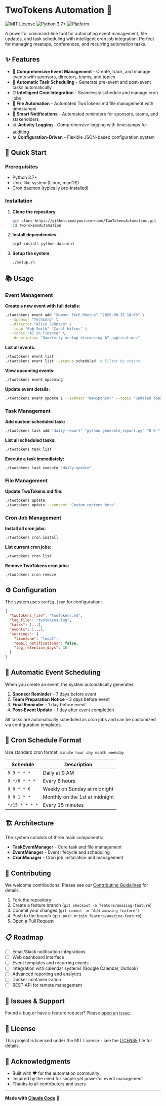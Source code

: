 # TwoTokens Automation 🚀

[![MIT License](https://img.shields.io/badge/License-MIT-green.svg)](https://choosealicense.com/licenses/mit/)
[![Python 3.7+](https://img.shields.io/badge/python-3.7+-blue.svg)](https://www.python.org/downloads/)
[![Platform](https://img.shields.io/badge/platform-Linux%20%7C%20macOS-lightgrey)](https://github.com/yourusername/TwoTokensAutomation)

A powerful command-line tool for automating event management, file updates, and task scheduling with intelligent cron job integration. Perfect for managing meetups, conferences, and recurring automation tasks.

## ✨ Features

- 📅 **Comprehensive Event Management** - Create, track, and manage events with sponsors, directors, teams, and topics
- 🔄 **Automatic Task Scheduling** - Generate pre-event and post-event tasks automatically
- ⏰ **Intelligent Cron Integration** - Seamlessly schedule and manage cron jobs
- 📝 **File Automation** - Automated TwoTokens.md file management with timestamps
- 🔔 **Smart Notifications** - Automated reminders for sponsors, teams, and stakeholders
- 📊 **Activity Logging** - Comprehensive logging with timestamps for auditing
- ⚙️ **Configuration-Driven** - Flexible JSON-based configuration system

## 🚀 Quick Start

### Prerequisites
- Python 3.7+ 
- Unix-like system (Linux, macOS)
- Cron daemon (typically pre-installed)

### Installation

1. **Clone the repository**
   ```bash
   git clone https://github.com/yourusername/TwoTokensAutomation.git
   cd TwoTokensAutomation
   ```

2. **Install dependencies**
   ```bash
   pip3 install python-dateutil
   ```

3. **Setup the system**
   ```bash
   ./setup.sh
   ```

## 📚 Usage

### Event Management

**Create a new event with full details:**
```bash
./twotokens event add "Summer Tech Meetup" "2025-08-15 18:00" \
  --sponsor "TechCorp" \
  --director "Alice Johnson" \
  --team "Bob Smith" "Carol Wilson" \
  --topic "AI in Finance" \
  --description "Quarterly meetup discussing AI applications"
```

**List all events:**
```bash
./twotokens event list
./twotokens event list --status scheduled  # Filter by status
```

**View upcoming events:**
```bash
./twotokens event upcoming
```

**Update event details:**
```bash
./twotokens event update 1 --sponsor "NewSponsor" --topic "Updated Topic"
```

### Task Management

**Add custom scheduled task:**
```bash
./twotokens task add "daily-report" "python generate_report.py" "0 9 * * *"
```

**List all scheduled tasks:**
```bash
./twotokens task list
```

**Execute a task immediately:**
```bash
./twotokens task execute "daily-update"
```

### File Management

**Update TwoTokens.md file:**
```bash
./twotokens update
./twotokens update --content "Custom content here"
```

### Cron Job Management

**Install all cron jobs:**
```bash
./twotokens cron install
```

**List current cron jobs:**
```bash
./twotokens cron list
```

**Remove TwoTokens cron jobs:**
```bash
./twotokens cron remove
```

## ⚙️ Configuration

The system uses `config.json` for configuration:

```json
{
  "twotokens_file": "TwoTokens.md",
  "log_file": "twotokens.log",
  "tasks": [...],
  "events": [...],
  "settings": {
    "timezone": "local",
    "email_notifications": false,
    "log_retention_days": 30
  }
}
```

## 🔔 Automatic Event Scheduling

When you create an event, the system automatically generates:

1. **Sponsor Reminder** - 7 days before event
2. **Team Preparation Notice** - 3 days before event  
3. **Final Reminder** - 1 day before event
4. **Post-Event Update** - 1 day after event completion

All tasks are automatically scheduled as cron jobs and can be customized via configuration templates.

## 📅 Cron Schedule Format

Use standard cron format: `minute hour day month weekday`

| Schedule | Description |
|----------|-------------|
| `0 9 * * *` | Daily at 9 AM |
| `0 */6 * * *` | Every 6 hours |
| `0 0 * * 0` | Weekly on Sunday at midnight |
| `0 0 1 * *` | Monthly on the 1st at midnight |
| `*/15 * * * *` | Every 15 minutes |

## 🏗️ Architecture

The system consists of three main components:

- **TaskEventManager** - Core task and file management
- **EventManager** - Event lifecycle and scheduling
- **CronManager** - Cron job installation and management

## 🤝 Contributing

We welcome contributions! Please see our [Contributing Guidelines](CONTRIBUTING.md) for details.

1. Fork the repository
2. Create a feature branch (`git checkout -b feature/amazing-feature`)
3. Commit your changes (`git commit -m 'Add amazing feature'`)
4. Push to the branch (`git push origin feature/amazing-feature`)
5. Open a Pull Request

## 📋 Roadmap

- [ ] Email/Slack notification integrations
- [ ] Web dashboard interface
- [ ] Event templates and recurring events
- [ ] Integration with calendar systems (Google Calendar, Outlook)
- [ ] Advanced reporting and analytics
- [ ] Docker containerization
- [ ] REST API for remote management

## 🐛 Issues & Support

Found a bug or have a feature request? Please [open an issue](https://github.com/yourusername/TwoTokensAutomation/issues).

## 📄 License

This project is licensed under the MIT License - see the [LICENSE](LICENSE) file for details.

## 🙏 Acknowledgments

- Built with ❤️ for the automation community
- Inspired by the need for simple yet powerful event management
- Thanks to all contributors and users

---

**Made with [Claude Code](https://claude.ai/code)** 🤖